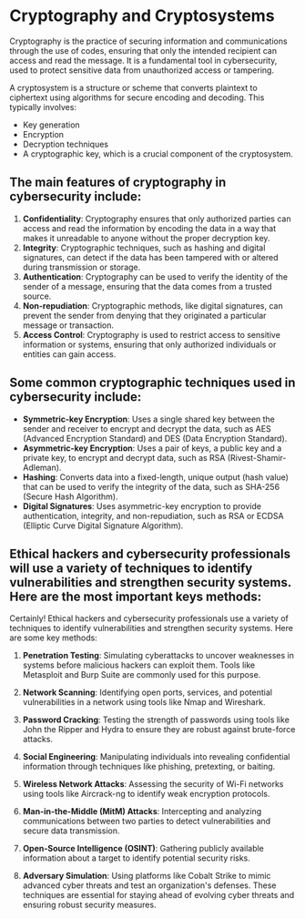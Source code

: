 **Cryptography and Cryptosystems**
=====================================

Cryptography is the practice of securing information and communications through the use of codes, ensuring that only the intended recipient can access and read the message. It is a fundamental tool in cybersecurity, used to protect sensitive data from unauthorized access or tampering.

A cryptosystem is a structure or scheme that converts plaintext to ciphertext using algorithms for secure encoding and decoding. This typically involves:

*   Key generation
*   Encryption
*   Decryption techniques
*   A cryptographic key, which is a crucial component of the cryptosystem.

The main features of cryptography in cybersecurity include:
---------------------------------------------------------------
1. **Confidentiality**: Cryptography ensures that only authorized parties can access and read the information by encoding the data in a way that makes it unreadable to anyone without the proper decryption key.
2. **Integrity**: Cryptographic techniques, such as hashing and digital signatures, can detect if the data has been tampered with or altered during transmission or storage.
3. **Authentication**: Cryptography can be used to verify the identity of the sender of a message, ensuring that the data comes from a trusted source.
4. **Non-repudiation**: Cryptographic methods, like digital signatures, can prevent the sender from denying that they originated a particular message or transaction.
5. **Access Control**: Cryptography is used to restrict access to sensitive information or systems, ensuring that only authorized individuals or entities can gain access.

**Some common cryptographic techniques used in cybersecurity include:**
-----------------------------------------------------------------------
- **Symmetric-key Encryption**: Uses a single shared key between the sender and receiver to encrypt and decrypt the data, such as AES (Advanced Encryption Standard) and DES (Data Encryption Standard).
- **Asymmetric-key Encryption**: Uses a pair of keys, a public key and a private key, to encrypt and decrypt data, such as RSA (Rivest-Shamir-Adleman).
- **Hashing**: Converts data into a fixed-length, unique output (hash value) that can be used to verify the integrity of the data, such as SHA-256 (Secure Hash Algorithm).
- **Digital Signatures**: Uses asymmetric-key encryption to provide authentication, integrity, and non-repudiation, such as RSA or ECDSA (Elliptic Curve Digital Signature Algorithm).

**Ethical hackers and cybersecurity professionals will use a variety of techniques to identify vulnerabilities and strengthen security systems. Here are the most important keys methods:**
-----------------------------------------------------------------------
Certainly! Ethical hackers and cybersecurity professionals use a variety of techniques to identify vulnerabilities and strengthen security systems. Here are some key methods:

1. **Penetration Testing**: Simulating cyberattacks to uncover weaknesses in systems before malicious hackers can exploit them. Tools like Metasploit and Burp Suite are commonly used for this purpose.

2. **Network Scanning**: Identifying open ports, services, and potential vulnerabilities in a network using tools like Nmap and Wireshark.

3. **Password Cracking**: Testing the strength of passwords using tools like John the Ripper and Hydra to ensure they are robust against brute-force attacks.

4. **Social Engineering**: Manipulating individuals into revealing confidential information through techniques like phishing, pretexting, or baiting.

5. **Wireless Network Attacks**: Assessing the security of Wi-Fi networks using tools like Aircrack-ng to identify weak encryption protocols.

6. **Man-in-the-Middle (MitM) Attacks**: Intercepting and analyzing communications between two parties to detect vulnerabilities and secure data transmission.

7. **Open-Source Intelligence (OSINT)**: Gathering publicly available information about a target to identify potential security risks.

8. **Adversary Simulation**: Using platforms like Cobalt Strike to mimic advanced cyber threats and test an organization's defenses.
These techniques are essential for staying ahead of evolving cyber threats and ensuring robust security measures.

